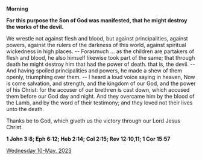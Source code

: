 **Morning**

**For this purpose the Son of God was manifested, that he might destroy the works of the devil.**
 
We wrestle not against flesh and blood, but against principalities, against powers, against the rulers of the darkness of this world, against spiritual wickedness in high places. -- Forasmuch ... as the children are partakers of flesh and blood, he also himself likewise took part of the same; that through death he might destroy him that had the power of death. that is, the devil. -- And having spoiled principalities and powers, he made a shew of them openly, triumphing over them. -- I heard a loud voice saying in heaven, Now is come salvation, and strength, and the kingdom of our God, and the power of his Christ: for the accuser of our brethren is cast down, which accused them before our God day and night. And they overcame him by the blood of the Lamb, and by the word of their testimony; and they loved not their lives unto the death.
 
Thanks be to God, which giveth us the victory through our Lord Jesus Christ.  

**1 John 3:8; Eph 6:12; Heb 2:14; Col 2:15; Rev 12:10,11; 1 Cor 15:57**

[Wednesday 10-May, 2023](https://t.me/daily_light)
